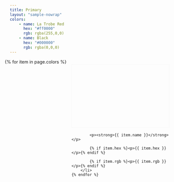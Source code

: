 ```yaml
---
title: Primary
layout: "sample-nowrap"
colors:
    - name: La Trobe Red
      hex: "#ff0000"
      rgb: rgba(255,0,0)
    - name: Black
      hex: "#000000"
      rgb: rgba(0,0,0)
---
```


<style>
    .set {
        display: flex;
        flex-wrap: wrap;
        margin: 0 -1rem;
        padding: 0;
        list-style: none;
    }

    li {
        flex: 1 0 20%;
        margin: 1rem;
    }

    .color {
        width: 100%;
        height: 200px;
        color: white;
        border: 1px solid whitesmoke;
        margin-bottom: 1rem;
    }

    p {
        margin: 0;
    }
</style>


<ul class="set">
    {% for item in page.colors %} 
        <li>
            <div class="color" style="background:{{ item.hex }}" data-sketch-color="{{ item.hex }}"></div> 
            
            <p><strong>{{ item.name }}</strong></p>
            
            {% if item.hex %}<p>{{ item.hex }}</p>{% endif %}
            
            {% if item.rgb %}<p>{{ item.rgb }}</p>{% endif %}
        </li>
    {% endfor %}
</ul>
